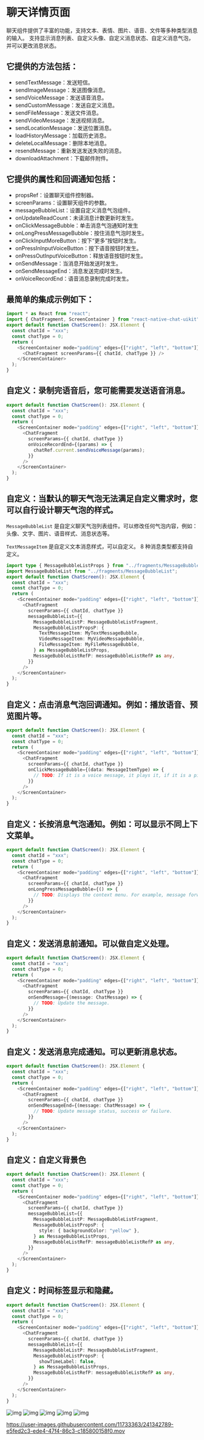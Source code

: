 # 聊天详情页面

聊天组件提供了丰富的功能，支持文本、表情、图片、语音、文件等多种类型消息的输入。 支持显示消息列表、自定义头像、自定义消息状态、自定义消息气泡，并可以更改消息状态。

## 它提供的方法包括：

- sendTextMessage：发送短信。
- sendImageMessage：发送图像消息。
- sendVoiceMessage：发送语音消息。
- sendCustomMessage：发送自定义消息。
- sendFileMessage：发送文件消息。
- sendVideoMessage：发送视频消息。
- sendLocationMessage：发送位置消息。
- loadHistoryMessage：加载历史消息。
- deleteLocalMessage：删除本地消息。
- resendMessage：重新发送发送失败的消息。
- downloadAttachment：下载邮件附件。

## 它提供的属性和回调通知包括：

- propsRef：设置聊天组件控制器。
- screenParams：设置聊天组件的参数。
- messageBubbleList：设置自定义消息气泡组件。
- onUpdateReadCount：未读消息计数更新时发生。
- onClickMessageBubble：单击消息气泡通知时发生
- onLongPressMessageBubble：按住消息气泡时发生。
- onClickInputMoreButton：按下“更多”按钮时发生。
- onPressInInputVoiceButton：按下语音按钮时发生。
- onPressOutInputVoiceButton：释放语音按钮时发生。
- onSendMessage：当消息开始发送时发生。
- onSendMessageEnd：消息发送完成时发生。
- onVoiceRecordEnd：语音消息录制完成时发生。

## 最简单的集成示例如下：

```typescript
import * as React from "react";
import { ChatFragment, ScreenContainer } from "react-native-chat-uikit";
export default function ChatScreen(): JSX.Element {
  const chatId = "xxx";
  const chatType = 0;
  return (
    <ScreenContainer mode="padding" edges={["right", "left", "bottom"]}>
      <ChatFragment screenParams={{ chatId, chatType }} />
    </ScreenContainer>
  );
}
```

## 自定义：录制完语音后，您可能需要发送语音消息。

```typescript
export default function ChatScreen(): JSX.Element {
  const chatId = "xxx";
  const chatType = 0;
  return (
    <ScreenContainer mode="padding" edges={["right", "left", "bottom"]}>
      <ChatFragment
        screenParams={{ chatId, chatType }}
        onVoiceRecordEnd={(params) => {
          chatRef.current.sendVoiceMessage(params);
        }}
      />
    </ScreenContainer>
  );
}
```

## 自定义：当默认的聊天气泡无法满足自定义需求时，您可以自行设计聊天气泡的样式。

`MessageBubbleList` 是自定义聊天气泡列表组件。可以修改任何气泡内容，例如：头像、文字、图片、语音样式、消息状态等。

`TextMessageItem` 是自定义文本消息样式，可以自定义。 8 种消息类型都支持自定义。

```typescript
import type { MessageBubbleListProps } from "../fragments/MessageBubbleList";
import MessageBubbleList from "../fragments/MessageBubbleList";
export default function ChatScreen(): JSX.Element {
  const chatId = "xxx";
  const chatType = 0;
  return (
    <ScreenContainer mode="padding" edges={["right", "left", "bottom"]}>
      <ChatFragment
        screenParams={{ chatId, chatType }}
        messageBubbleList={{
          MessageBubbleListP: MessageBubbleListFragment,
          MessageBubbleListPropsP: {
            TextMessageItem: MyTextMessageBubble,
            VideoMessageItem: MyVideoMessageBubble,
            FileMessageItem: MyFileMessageBubble,
          } as MessageBubbleListProps,
          MessageBubbleListRefP: messageBubbleListRefP as any,
        }}
      />
    </ScreenContainer>
  );
}
```

## 自定义：点击消息气泡回调通知。例如：播放语音、预览图片等。

```typescript
export default function ChatScreen(): JSX.Element {
  const chatId = "xxx";
  const chatType = 0;
  return (
    <ScreenContainer mode="padding" edges={["right", "left", "bottom"]}>
      <ChatFragment
        screenParams={{ chatId, chatType }}
        onClickMessageBubble={(data: MessageItemType) => {
          // TODO: If it is a voice message, it plays it, if it is a picture message, it previews it.
        }}
      />
    </ScreenContainer>
  );
}
```

## 自定义：长按消息气泡通知。例如：可以显示不同上下文菜单。

```typescript
export default function ChatScreen(): JSX.Element {
  const chatId = "xxx";
  const chatType = 0;
  return (
    <ScreenContainer mode="padding" edges={["right", "left", "bottom"]}>
      <ChatFragment
        screenParams={{ chatId, chatType }}
        onLongPressMessageBubble={() => {
          // TODO: Displays the context menu. For example, message forwarding, message deletion, message resending, etc.
        }}
      />
    </ScreenContainer>
  );
}
```

## 自定义：发送消息前通知。可以做自定义处理。

```typescript
export default function ChatScreen(): JSX.Element {
  const chatId = "xxx";
  const chatType = 0;
  return (
    <ScreenContainer mode="padding" edges={["right", "left", "bottom"]}>
      <ChatFragment
        screenParams={{ chatId, chatType }}
        onSendMessage={(message: ChatMessage) => {
          // TODO: Update the message.
        }}
      />
    </ScreenContainer>
  );
}
```

## 自定义：发送消息完成通知。可以更新消息状态。

```typescript
export default function ChatScreen(): JSX.Element {
  const chatId = "xxx";
  const chatType = 0;
  return (
    <ScreenContainer mode="padding" edges={["right", "left", "bottom"]}>
      <ChatFragment
        screenParams={{ chatId, chatType }}
        onSendMessageEnd={(message: ChatMessage) => {
          // TODO: Update message status, success or failure.
        }}
      />
    </ScreenContainer>
  );
}
```

## 自定义：自定义背景色

```typescript
export default function ChatScreen(): JSX.Element {
  const chatId = "xxx";
  const chatType = 0;
  return (
    <ScreenContainer mode="padding" edges={["right", "left", "bottom"]}>
      <ChatFragment
        screenParams={{ chatId, chatType }}
        messageBubbleList={{
          MessageBubbleListP: MessageBubbleListFragment,
          MessageBubbleListPropsP: {
            style: { backgroundColor: "yellow" },
          } as MessageBubbleListProps,
          MessageBubbleListRefP: messageBubbleListRefP as any,
        }}
      />
    </ScreenContainer>
  );
}
```

## 自定义：时间标签显示和隐藏。

```typescript
export default function ChatScreen(): JSX.Element {
  const chatId = "xxx";
  const chatType = 0;
  return (
    <ScreenContainer mode="padding" edges={["right", "left", "bottom"]}>
      <ChatFragment
        screenParams={{ chatId, chatType }}
        messageBubbleList={{
          MessageBubbleListP: MessageBubbleListFragment,
          MessageBubbleListPropsP: {
            showTimeLabel: false,
          } as MessageBubbleListProps,
          MessageBubbleListRefP: messageBubbleListRefP as any,
        }}
      />
    </ScreenContainer>
  );
}
```

![img](/res/chat_detail_emoji_list.png)
![img](/res/chat_detail_message_list.png)
![img](/res/chat_detail_send_file.png)
![img](/res/chat_detail_send_text.png)
![img](/res/chat_detail_send_voice.png)

https://user-images.githubusercontent.com/11733363/241342789-e5fed2c3-ede4-47f4-86c3-c185800158f0.mov
